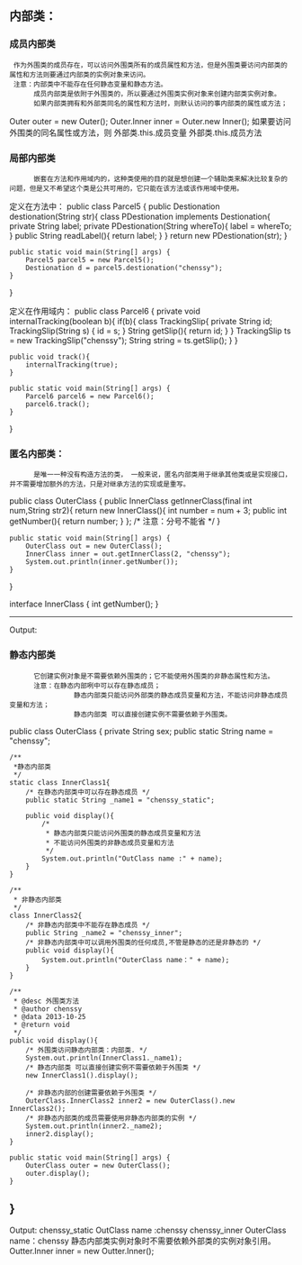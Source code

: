 ## 内部类：
### 成员内部类
     作为外围类的成员存在，可以访问外围类所有的成员属性和方法，但是外围类要访问内部类的属性和方法则要通过内部类的实例对象来访问。
     注意：内部类中不能存在任何静态变量和静态方法。
          成员内部类是依附于外围类的，所以要通过外围类实例对象来创建内部类实例对象。
          如果内部类拥有和外部类同名的属性和方法时，则默认访问的事内部类的属性或方法； 
Outer outer = new Outer();
Outer.Inner inner = Outer.new Inner();
     如果要访问外围类的同名属性或方法，则
          外部类.this.成员变量
          外部类.this.成员方法


### 局部内部类
          嵌套在方法和作用域内的，这种类使用的目的就是想创建一个辅助类来解决比较复杂的问题，但是又不希望这个类是公共可用的，它只能在该方法或该作用域中使用。
定义在方法中：
public class Parcel5 {
    public Destionation destionation(String str){
        class PDestionation implements Destionation{
            private String label;
            private PDestionation(String whereTo){
                label = whereTo;
            }
            public String readLabel(){
                return label;
            }
        }
        return new PDestionation(str);
    }

    public static void main(String[] args) {
        Parcel5 parcel5 = new Parcel5();
        Destionation d = parcel5.destionation("chenssy");
    }
}

定义在作用域内：
public class Parcel6 {
    private void internalTracking(boolean b){
        if(b){
            class TrackingSlip{
                private String id;
                TrackingSlip(String s) {
                    id = s;
                }
                String getSlip(){
                    return id;
                }
            }
            TrackingSlip ts = new TrackingSlip("chenssy");
            String string = ts.getSlip();
        }
    }

    public void track(){
        internalTracking(true);
    }

    public static void main(String[] args) {
        Parcel6 parcel6 = new Parcel6();
        parcel6.track();
    }
}
### 匿名内部类：
          是唯一一种没有构造方法的类， 一般来说，匿名内部类用于继承其他类或是实现接口，并不需要增加额外的方法，只是对继承方法的实现或是重写。
public class OuterClass {
    public InnerClass getInnerClass(final int num,String str2){
        return new InnerClass(){
            int number = num + 3;
            public int getNumber(){
                return number;
            }
        };        /* 注意：分号不能省 */
    }

    public static void main(String[] args) {
        OuterClass out = new OuterClass();
        InnerClass inner = out.getInnerClass(2, "chenssy");
        System.out.println(inner.getNumber());
    }
}

interface InnerClass {
    int getNumber();
}

----------------
Output:


### 静态内部类
          它创建实例对象是不需要依赖外围类的；它不能使用外围类的非静态属性和方法。
          注意：在静态内部咧中可以存在静态成员；
                    静态内部类只能访问外部类的静态成员变量和方法，不能访问非静态成员变量和方法；
                    静态内部类 可以直接创建实例不需要依赖于外围类。
public class OuterClass {
    private String sex;
    public static String name = "chenssy";

    /**
     *静态内部类
     */
    static class InnerClass1{
        /* 在静态内部类中可以存在静态成员 */
        public static String _name1 = "chenssy_static";

        public void display(){
            /*
             * 静态内部类只能访问外围类的静态成员变量和方法
             * 不能访问外围类的非静态成员变量和方法
             */
            System.out.println("OutClass name :" + name);
        }
    }

    /**
     * 非静态内部类
     */
    class InnerClass2{
        /* 非静态内部类中不能存在静态成员 */
        public String _name2 = "chenssy_inner";
        /* 非静态内部类中可以调用外围类的任何成员,不管是静态的还是非静态的 */
        public void display(){
            System.out.println("OuterClass name：" + name);
        }
    }

    /**
     * @desc 外围类方法
     * @author chenssy
     * @data 2013-10-25
     * @return void
     */
    public void display(){
        /* 外围类访问静态内部类：内部类. */
        System.out.println(InnerClass1._name1);
        /* 静态内部类 可以直接创建实例不需要依赖于外围类 */
        new InnerClass1().display();

        /* 非静态内部的创建需要依赖于外围类 */
        OuterClass.InnerClass2 inner2 = new OuterClass().new InnerClass2();
        /* 非静态内部类的成员需要使用非静态内部类的实例 */
        System.out.println(inner2._name2);
        inner2.display();
    }

    public static void main(String[] args) {
        OuterClass outer = new OuterClass();
        outer.display();
    }
}
----------------
Output:
chenssy_static
OutClass name :chenssy
chenssy_inner
OuterClass name：chenssy
静态内部类实例对象时不需要依赖外部类的实例对象引用。
 Outter.Inner inner = new Outter.Inner();



















